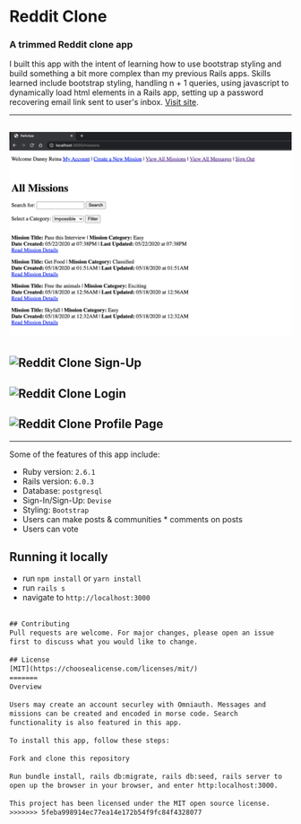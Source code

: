 # Reddit Clone
### A trimmed Reddit clone app

I built this app with the intent of learning how to use bootstrap styling and build something a bit more complex than my previous Rails apps. Skills learned include bootstrap styling, handling n + 1 queries, using javascript to dynamically load html elements in a Rails app, setting up a password recovering email link sent to user's inbox. [Visit site](https://reddit-clone-danny.herokuapp.com/).

---
![Reddit Clone Home](https://github.com/dannyflatiron/Rails-app/blob/master/public/home.png?raw=true)
---
![Reddit Clone Sign-Up](https://github.com/dannyflatiron/Rails-app/blob/master/public/sign_up.png?raw=true)
---
![Reddit Clone Login](https://github.com/dannyflatiron/Rails-app/blob/master/public/login.png?raw=true)
---
![Reddit Clone Profile Page](https://github.com/dannyflatiron/Rails-app/blob/master/public/profile_page.png?raw=true)
---


---

Some of the features of this app include:

* Ruby version: `2.6.1`
* Rails version: `6.0.3`
* Database: `postgresql`
* Sign-In/Sign-Up: `Devise`
* Styling: `Bootstrap`
* Users can make posts & communities * comments on posts
* Users can vote 

## Running it locally
- run `npm install` or `yarn install`
- run `rails s`
- navigate to `http://localhost:3000`
```

## Contributing
Pull requests are welcome. For major changes, please open an issue first to discuss what you would like to change.

## License
[MIT](https://choosealicense.com/licenses/mit/)
=======
Overview

Users may create an account securley with Omniauth. Messages and missions can be created and encoded in morse code. Search functionality is also featured in this app.
 
To install this app, follow these steps:

Fork and clone this repository

Run bundle install, rails db:migrate, rails db:seed, rails server to open up the browser in your browser, and enter http:localhost:3000.

This project has been licensed under the MIT open source license.
>>>>>>> 5feba998914ec77ea14e172b54f9fc84f4328077
